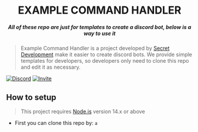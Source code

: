 <h1 align="center">EXAMPLE COMMAND HANDLER</h1>
<h5 align="center">All of these repo are just for templates to create a discord bot, below is a way to use it</h5>

> Example Command Handler is a project developed by [Secret Development](https://www.secretdev.tech) make it easier to create discord bots. We provide simple templates for developers, so developers only need to clone this repo and edit it as necessary.
>
<p> 
<a href="https://dsc.gg/secretdev" target="_blank"><img alt="Discord" src="https://img.shields.io/discord/733684454027034685?color=%237289da&label=Discord&logo=Discord&logoColor=%23FFFFFF" /></a>
<a href="https://discord.com/oauth2/authorize?client_id=742740692773896225&permissions=8&scope=bot" target="_blank"><img alt="Invite" src="https://img.shields.io/static/v1?label=%7F&message=Javascript&logo=javascript&color=7289da&logoColor=ffffff" /></a>
</p>

<h2>How to setup</h2>

> This project requires [Node.js](https://nodejs.org/en/) version 14.x or above

- First you can clone this repo by: ```a```

